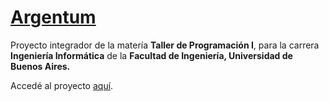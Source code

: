 # [Argentum](https://mauro7x.github.io/argentum/)

Proyecto integrador de la matería **Taller de Programación I**, para la carrera **Ingeniería Informática** de la **Facultad de Ingeniería, Universidad de Buenos Aires.**

Accedé al proyecto [aquí](https://mauro7x.github.io/argentum/).